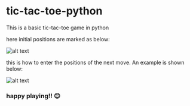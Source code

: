 # tic-tac-toe-python
This is a basic tic-tac-toe game in python

here initial positions are marked as below:

![alt text](https://github.com/xxx32/tic-tac-toe-python/blob/master/images/initial%20state.png)

this is how to enter the positions of the next move.
An example is shown below:

![alt text](https://github.com/xxx32/tic-tac-toe-python/blob/master/images/inputs.png)

<h3>happy playing!! 😊
